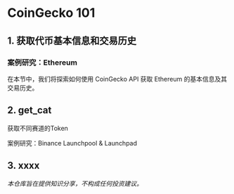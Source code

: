 # CoinGecko 101

## 1. 获取代币基本信息和交易历史

### 案例研究：Ethereum

在本节中，我们将探索如何使用 CoinGecko API 获取 Ethereum 的基本信息及其交易历史。

## 2. get_cat

获取不同赛道的Token

案例研究：Binance Launchpool & Launchpad

## 3. xxxx




_本仓库旨在提供知识分享，不构成任何投资建议。_
